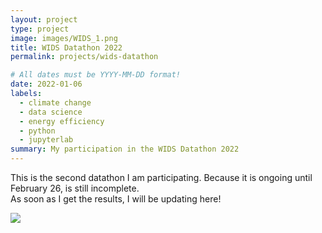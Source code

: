 ```yaml
---
layout: project
type: project
image: images/WIDS_1.png
title: WIDS Datathon 2022
permalink: projects/wids-datathon

# All dates must be YYYY-MM-DD format!
date: 2022-01-06
labels:
  - climate change
  - data science
  - energy efficiency
  - python
  - jupyterlab
summary: My participation in the WIDS Datathon 2022
---
```



This is the second datathon I am participating. Because it is ongoing until February 26, is still incomplete.  
As soon as I get the results, I will be updating here!

<img class="ui image" src="{{ site.baseurl }}/images/wids_2.PNG">

